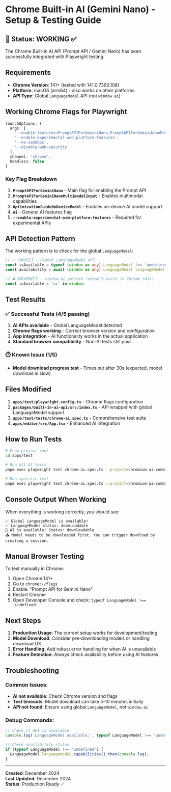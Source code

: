 # Chrome Built-in AI (Gemini Nano) - Setup & Testing Guide

## 🎉 Status: WORKING ✅

The Chrome Built-in AI API (Prompt API / Gemini Nano) has been successfully integrated with Playwright testing.

## Requirements

- **Chrome Version**: 141+ (tested with 141.0.7390.108)
- **Platform**: macOS (arm64) - also works on other platforms
- **API Type**: Global `LanguageModel` API (not `window.ai`)

## Working Chrome Flags for Playwright

```typescript
launchOptions: {
  args: [
    '--enable-features=PromptAPIForGeminiNano,PromptAPIForGeminiNanoMultimodalInput,OptimizationGuideOnDeviceModel,Ai',
    '--enable-experimental-web-platform-features',
    '--no-sandbox',
    '--disable-web-security'
  ],
  channel: 'chrome',
  headless: false
}
```

### Key Flag Breakdown

1. **`PromptAPIForGeminiNano`** - Main flag for enabling the Prompt API
2. **`PromptAPIForGeminiNanoMultimodalInput`** - Enables multimodal capabilities
3. **`OptimizationGuideOnDeviceModel`** - Enables on-device AI model support
4. **`Ai`** - General AI features flag
5. **`--enable-experimental-web-platform-features`** - Required for experimental APIs

## API Detection Pattern

The working pattern is to check for the global `LanguageModel`:

```typescript
// ✅ CORRECT - Global LanguageModel API
const isAvailable = typeof (window as any).LanguageModel !== 'undefined';
const availability = await (window as any).LanguageModel.languageModel.capabilities();

// ❌ INCORRECT - window.ai pattern (doesn't exist in Chrome 141+)
const isAvailable = 'ai' in window;
```

## Test Results

### ✅ Successful Tests (4/5 passing)
1. **AI APIs available** - Global LanguageModel detected
2. **Chrome flags working** - Correct browser version and configuration
3. **App integration** - AI functionality works in the actual application  
4. **Standard browser compatibility** - Non-AI tests still pass

### ⏱️ Known Issue (1/5)
- **Model download progress test** - Times out after 30s (expected, model download is slow)

## Files Modified

1. **`apps/test/playwright.config.ts`** - Chrome flags configuration
2. **`packages/built-in-ai-api/src/index.ts`** - API wrapper with global LanguageModel support
3. **`apps/test/tests/chrome-ai.spec.ts`** - Comprehensive test suite
4. **`apps/editor/src/App.tsx`** - Enhanced AI integration

## How to Run Tests

```bash
# From project root
cd apps/test

# Run all AI tests
pnpm exec playwright test chrome-ai.spec.ts --project=chromium-ai-combined --headed

# Run specific test
pnpm exec playwright test chrome-ai.spec.ts --project=chromium-ai-combined --headed --grep "should have Chrome Built-in AI APIs available"
```

## Console Output When Working

When everything is working correctly, you should see:

```
✅ Global LanguageModel is available!
✅ LanguageModel status: downloadable
🎉 AI is available! Status: downloadable
📥 Model needs to be downloaded first. You can trigger download by creating a session.
```

## Manual Browser Testing

To test manually in Chrome:
1. Open Chrome 141+
2. Go to `chrome://flags`
3. Enable: "Prompt API for Gemini Nano"
4. Restart Chrome
5. Open Developer Console and check: `typeof LanguageModel !== 'undefined'`

## Next Steps

1. **Production Usage**: The current setup works for development/testing
2. **Model Download**: Consider pre-downloading models or handling download UX
3. **Error Handling**: Add robust error handling for when AI is unavailable
4. **Feature Detection**: Always check availability before using AI features

## Troubleshooting

### Common Issues:
- **AI not available**: Check Chrome version and flags
- **Test timeouts**: Model download can take 5-10 minutes initially
- **API not found**: Ensure using global `LanguageModel`, not `window.ai`

### Debug Commands:
```javascript
// Check if API is available
console.log('LanguageModel available:', typeof LanguageModel !== 'undefined');

// Check availability status
if (typeof LanguageModel !== 'undefined') {
  LanguageModel.languageModel.capabilities().then(console.log);
}
```

---

**Created**: December 2024  
**Last Updated**: December 2024  
**Status**: Production Ready ✅